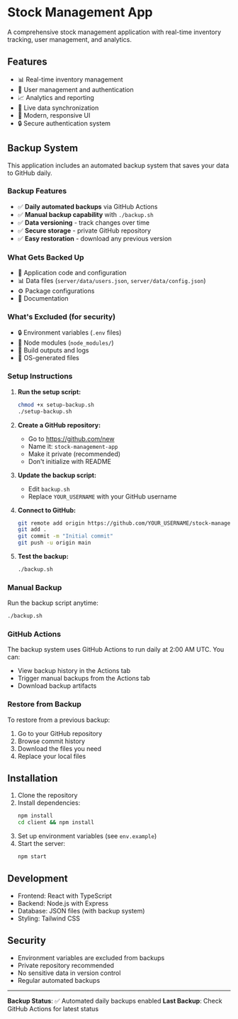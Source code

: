 # Stock Management App

A comprehensive stock management application with real-time inventory tracking, user management, and analytics.

## Features

- 📊 Real-time inventory management
- 👥 User management and authentication
- 📈 Analytics and reporting
- 🔄 Live data synchronization
- 🎨 Modern, responsive UI
- 🔒 Secure authentication system

## Backup System

This application includes an automated backup system that saves your data to GitHub daily.

### Backup Features

- ✅ **Daily automated backups** via GitHub Actions
- ✅ **Manual backup capability** with `./backup.sh`
- ✅ **Data versioning** - track changes over time
- ✅ **Secure storage** - private GitHub repository
- ✅ **Easy restoration** - download any previous version

### What Gets Backed Up

- 📁 Application code and configuration
- 📊 Data files (`server/data/users.json`, `server/data/config.json`)
- ⚙️ Package configurations
- 📝 Documentation

### What's Excluded (for security)

- 🔒 Environment variables (`.env` files)
- 🚫 Node modules (`node_modules/`)
- 🚫 Build outputs and logs
- 🚫 OS-generated files

### Setup Instructions

1. **Run the setup script:**
   ```bash
   chmod +x setup-backup.sh
   ./setup-backup.sh
   ```

2. **Create a GitHub repository:**
   - Go to https://github.com/new
   - Name it: `stock-management-app`
   - Make it private (recommended)
   - Don't initialize with README

3. **Update the backup script:**
   - Edit `backup.sh`
   - Replace `YOUR_USERNAME` with your GitHub username

4. **Connect to GitHub:**
   ```bash
   git remote add origin https://github.com/YOUR_USERNAME/stock-management-app.git
   git add .
   git commit -m "Initial commit"
   git push -u origin main
   ```

5. **Test the backup:**
   ```bash
   ./backup.sh
   ```

### Manual Backup

Run the backup script anytime:
```bash
./backup.sh
```

### GitHub Actions

The backup system uses GitHub Actions to run daily at 2:00 AM UTC. You can:
- View backup history in the Actions tab
- Trigger manual backups from the Actions tab
- Download backup artifacts

### Restore from Backup

To restore from a previous backup:
1. Go to your GitHub repository
2. Browse commit history
3. Download the files you need
4. Replace your local files

## Installation

1. Clone the repository
2. Install dependencies:
   ```bash
   npm install
   cd client && npm install
   ```
3. Set up environment variables (see `env.example`)
4. Start the server:
   ```bash
   npm start
   ```

## Development

- Frontend: React with TypeScript
- Backend: Node.js with Express
- Database: JSON files (with backup system)
- Styling: Tailwind CSS

## Security

- Environment variables are excluded from backups
- Private repository recommended
- No sensitive data in version control
- Regular automated backups

---

**Backup Status**: ✅ Automated daily backups enabled
**Last Backup**: Check GitHub Actions for latest status 